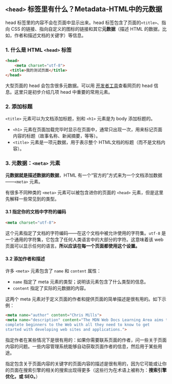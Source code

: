 ## `<head>` 标签里有什么？Metadata-HTML中的元数据

head 标签里的内容不会在页面中显示出来。head 标签包含了页面的`<title>`、指向 CSS 的链接、指向自定义的图标的链接和其它**元数据**（描述 HTML 的数据，比如，作者和描述文档的关键字）等信息。

### 1. 什么是 HTML `<head>` 标签

```html
<head>
	<meta charset="utf-8">
  <title>我的测试页面</title>
</head>
```

大型页面的 head 会包含很多元数据。可以用 [开发者工具](https://developer.mozilla.org/zh-CN/docs/Learn/Common_questions/What_are_browser_developer_tools#%E5%A6%82%E4%BD%95%E5%9C%A8%E6%B5%8F%E8%A7%88%E5%99%A8%E4%B8%AD%E6%89%93%E5%BC%80%E5%BC%80%E5%8F%91%E8%80%85%E5%B7%A5%E5%85%B7)查看网页的 head 信息。这里只是初步介绍几项 head 中重要的常用元素。

### 2. 添加标题

`<title>` 元素可以为文档添加标题，别和 `<h1>` 元素是为 body 添加标题的。

- `<h1>` 元素在页面加载完毕时显示在页面中，通常只出现一次，用来标记页面内容的标题（故事名称、新闻摘要，等等）。
- `<title>` 元素是一项元数据，用于表示整个 HTML文档的标题（而不是文档内容）。

### 3. 元数据：`<meta>` 元素

**元数据就是描述数据的数据**，HTML 有一个“官方的”方式来为一个文档添加数据——`<meta>` 元素。

有很多不同种类的 `<meta>` 元素可以被包含进你的页面的 `<head>` 元素，但是这里先解释一些常见到的类型。

#### 3.1 指定你的文档中字符的编码

```html
<meta charset="utf-8">
```

这个元素指定了文档的字符编码——在这个文档中被允许使用的字符集。`utf-8` 是一个通用的字符集，它包含了任何人类语言中的大部分的字符。这意味着该 web 页面可以显示任何的语言。**所以应该在每一个页面都使用这个设置。**

#### 3.2 添加作者和描述

许多 `<meta>` 元素包含了 `name` 和 `content` 属性：

- `name` 指定了 meta 元素的类型；说明该元素包含了什么类型的信息。
- `content` 指定了实际的元数据的内容。

这两个 meta 元素对于定义页面的作者和提供页面的简单描述是很有用的。如下示例：

```html
<meta name="author" content="Chris Mills">
<meta name="description" content="The MDN Web Docs Learning Area aims to provide
complete beginners to the Web with all they need to know to get
started with developing web sites and applications.">
```

指定作者在某些情况下是很有用的：如果你需要联系页面的作者，问一些关于页面内容的问题。一些内容管理系统能够自动获取页面作者的信息，然后用于某些用途。

指定包含关于页面内容的关键字的页面内容的描述是很有用的，因为它可能或让你的页面在搜索引擎的相关的搜索出现得更多（这些行为在术语上被称为：**搜索引擎优化，或 SEO。**）